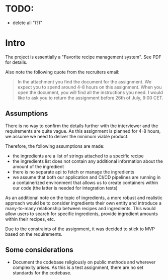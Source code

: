 # TODO:

- delete all "(?)"

# Intro
The project is essentially a "Favorite recipe management system". See PDF for details.  

Also note the following quote from the recruiters email:
> In the attachment you find the document for the assignment. We expect you to spend around 4-8 hours on this 
> assignment. When you open the document, you will find all the instructions you need. I would like to ask you to 
> return the assignment before 26th of July, 9:00 CET.

## Assumptions

There is no way to confirm the details further with the interviewer and the requirements are quite vague. As this 
assignment is planned for 4-8 hours, we assume we need to deliver the minimum viable product. 

Therefore, the following assumptions are made:
- the ingredients are a list of strings attached to a specific recipe
- the ingredients list does not contain any additional information about the amount of the ingredient
- there is no separate api to fetch or manage the ingredients
- we assume that both our application and CI/CD pipelines are running in a containerized environment that allows us to
  create containers within our code (the latter is needed for integration tests)

As an additional note on the topic of ingredients, a more robust and realistic approach would be to consider ingredients
their own entity and introduce a many-to-many relationship between recipes and ingredients. This would allow users to 
search for specific ingredients, provide ingredient amounts within their recipes, etc. 

Due to the constraints of the assignment, it was decided to stick to MVP based on the requirements. 

## Some considerations

- Document the codebase religiously on public methods and wherever complexity arises. As this is a test assignment, 
  there are no set standards for the codebase.  